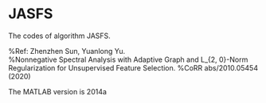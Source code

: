 # JASFS
The codes of algorithm JASFS. 

%Ref: Zhenzhen Sun, Yuanlong Yu.  
%Nonnegative Spectral Analysis with Adaptive Graph and L_{2, 0}-Norm Regularization for Unsupervised Feature Selection. 
%CoRR abs/2010.05454 (2020)

The MATLAB version is 2014a
